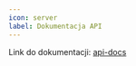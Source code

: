 ```yaml
---
icon: server
label: Dokumentacja API
---
```

Link do dokumentacji: [api-docs](https://api-docs.kaczkoland.pl)
